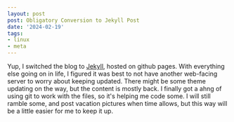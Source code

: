 ```yaml
---
layout: post
post: Obligatory Conversion to Jekyll Post
date: '2024-02-19'
tags: 
- linux
- meta
---
```



Yup, I switched the blog to [Jekyll](https://jekyllrb.com/), hosted on github pages. With everything else going on in life, I figured it was best to not have another web-facing server to worry about keeping updated. There might be some theme updating on the way, but the content is mostly back. I finally got a ahng of using git to work with the files, so it's helping me code some. I will still ramble some, and post vacation pictures when time allows, but this way will be a little easier for me to keep it up.